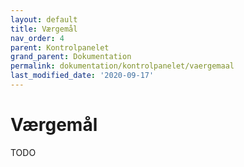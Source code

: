 ```yaml
---
layout: default
title: Værgemål
nav_order: 4
parent: Kontrolpanelet
grand_parent: Dokumentation
permalink: dokumentation/kontrolpanelet/vaergemaal
last_modified_date: '2020-09-17'
---
```


# Værgemål

TODO
